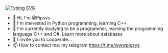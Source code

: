 [![Typing SVG](https://readme-typing-svg.herokuapp.com?color=%2336BCF7&lines=Computer+science+student)](https://git.io/typing-svg)

- 👋 Hi, I'm @Pipsys
- 👀 I'm interested in Python programming, learning C++
- 🌱 I'm currently studying to be a programmer, learning the programming language C++ and C#. Learn more about databases
- 💞️ I invite you to cooperate...
- 📫 How to contact me: my telegram https://t.me/wwwpipsys

<!---
Pipsys/Pipsys is a ✨ special ✨ repository because its `README.md` (this file) appears in your GitHub profile.
You can click the "Preview" link to preview your changes.
--->
